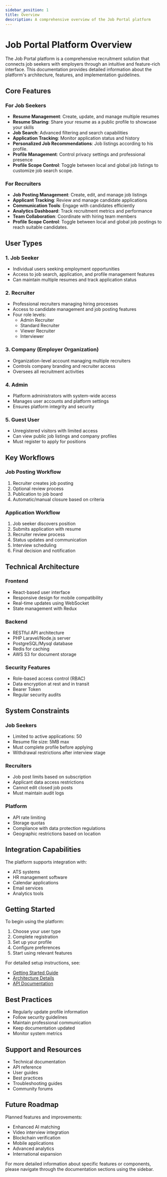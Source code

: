 ```yaml
---
sidebar_position: 1
title: Overview
description: A comprehensive overview of the Job Portal platform
---
```


# Job Portal Platform Overview

The Job Portal platform is a comprehensive recruitment solution that connects job seekers with employers through an intuitive and feature-rich interface. This documentation provides detailed information about the platform's architecture, features, and implementation guidelines.

## Core Features

### For Job Seekers

- **Resume Management**: Create, update, and manage multiple resumes
- **Resume Sharing**: Share your resume as a public profile to showcase your skills
- **Job Search**: Advanced filtering and search capabilities
- **Application Tracking**: Monitor application status and history
- **Personalized Job Recommendations**: Job listings according to his profile.
- **Profile Management**: Control privacy settings and professional presence
- **Profile Scope Control**: Toggle between local and global job listings to customize job search scope.

### For Recruiters

- **Job Posting Management**: Create, edit, and manage job listings
- **Applicant Tracking**: Review and manage candidate applications
- **Communication Tools**: Engage with candidates efficiently
- **Analytics Dashboard**: Track recruitment metrics and performance
- **Team Collaboration**: Coordinate with hiring team members
- **Profile Scope Control**: Toggle between local and global job postings to reach suitable candidates.

## User Types

### 1. Job Seeker

- Individual users seeking employment opportunities
- Access to job search, application, and profile management features
- Can maintain multiple resumes and track application status

### 2. Recruiter

- Professional recruiters managing hiring processes
- Access to candidate management and job posting features
- Four role levels:
  - Admin Recruiter
  - Standard Recruiter
  - Viewer Recruiter
  - Interviewer

### 3. Company (Employer Organization)

- Organization-level account managing multiple recruiters
- Controls company branding and recruiter access
- Oversees all recruitment activities

### 4. Admin

- Platform administrators with system-wide access
- Manages user accounts and platform settings
- Ensures platform integrity and security

### 5. Guest User

- Unregistered visitors with limited access
- Can view public job listings and company profiles
- Must register to apply for positions

## Key Workflows

### Job Posting Workflow

1. Recruiter creates job posting
2. Optional review process
3. Publication to job board
4. Automatic/manual closure based on criteria

### Application Workflow

1. Job seeker discovers position
2. Submits application with resume
3. Recruiter review process
4. Status updates and communication
5. Interview scheduling
6. Final decision and notification

## Technical Architecture

### Frontend

- React-based user interface
- Responsive design for mobile compatibility
- Real-time updates using WebSocket
- State management with Redux

### Backend

- RESTful API architecture
- PHP Laravel/Node.js server
- PostgreSQL/Mysql database
- Redis for caching
- AWS S3 for document storage

### Security Features

- Role-based access control (RBAC)
- Data encryption at rest and in transit
- Bearer Token
- Regular security audits

## System Constraints

### Job Seekers

- Limited to active applications: 50
- Resume file size: 5MB max
- Must complete profile before applying
- Withdrawal restrictions after interview stage

### Recruiters

- Job post limits based on subscription
- Applicant data access restrictions
- Cannot edit closed job posts
- Must maintain audit logs

### Platform

- API rate limiting
- Storage quotas
- Compliance with data protection regulations
- Geographic restrictions based on location

## Integration Capabilities

The platform supports integration with:

- ATS systems
- HR management software
- Calendar applications
- Email services
- Analytics tools

## Getting Started

To begin using the platform:

1. Choose your user type
2. Complete registration
3. Set up your profile
4. Configure preferences
5. Start using relevant features

For detailed setup instructions, see:

- [Getting Started Guide](./getting-started.md)
- [Architecture Details](./architecture.md)
- [API Documentation](../04-api-reference/authentication.md)

## Best Practices

- Regularly update profile information
- Follow security guidelines
- Maintain professional communication
- Keep documentation updated
- Monitor system metrics

## Support and Resources

- Technical documentation
- API reference
- User guides
- Best practices
- Troubleshooting guides
- Community forums

## Future Roadmap

Planned features and improvements:

- Enhanced AI matching
- Video interview integration
- Blockchain verification
- Mobile applications
- Advanced analytics
- International expansion

For more detailed information about specific features or components, please navigate through the documentation sections using the sidebar.
